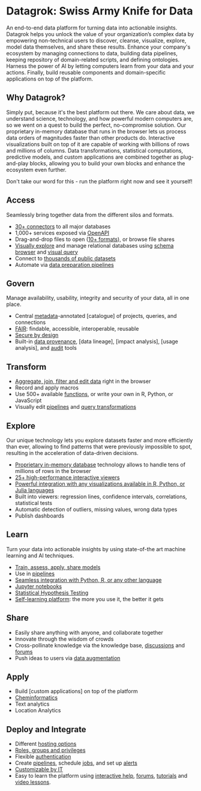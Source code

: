 <!-- TITLE: Datagrok -->
<!-- SUBTITLE: -->

# Datagrok: Swiss Army Knife for Data 

An end-to-end data platform for turning data into actionable insights.
Datagrok helps you unlock the value of your organization’s complex data by empowering
non-technical users to discover, cleanse, visualize, explore, model data themselves, and share 
these results. Enhance your company's ecosystem by managing connections to data, 
building data pipelines, keeping repository of domain-related scripts, and defining ontologies.
Harness the power of AI by letting computers learn from your data and your actions. 
Finally, build reusable components and domain-specific applications on top of the platform.

## Why Datagrok?

Simply put, because it's the best platform out there. We care about data, we understand science, 
technology, and how powerful modern computers are, so we went on a quest to build the perfect,
no-compromise solution. Our proprietary 
in-memory database that runs in the browser lets us process data orders of magnitudes faster 
than other products do. Interactive visualizations built on top of it are capable of working 
with billions of rows and millions of columns. Data transformations, statistical computations, 
predictive models, and custom applications are combined together as plug-and-play blocks,
allowing you to build your own blocks and enhance the ecosystem even further.     

Don't take our word for this - run the platform right now and see it yourself! 

## Access

Seamlessly bring together data from the different silos and formats.

* [30+ connectors](entities/data-connection.md) to all major databases
* 1,000+ services exposed via [OpenAPI](features/open-api.md)
* Drag-and-drop files to open ([10+ formats](features/importing-data.md)), or browse file shares
* [Visually explore](features/db-exploration.md) and manage relational databases using [schema browser](features/db-exploration.md#schema-browser)
  and [visual query](features/db-visual-query.md)
* Connect to [thousands of public datasets](features/public-datasets.md)
* Automate via [data preparation pipelines](entities/data-pipeline.md)

## Govern

Manage availability, usability, integrity and security of your data, all in one place.

* Central [metadata](concepts/metadata.md)-annotated [catalogue] of projects, queries, and connections   
* [FAIR](concepts/fair.md): findable, accessible, interoperable, reusable 
* [Secure by design](features/security.md)
* Built-in [data provenance](features/data-provenance.md), [data lineage], [impact analysis],
  [usage analysis], and [audit](features/audit.md) tools

## Transform

* [Aggregate, join, filter and edit data](features/data-wrangling.md) right in the browser
* Record and apply macros
* Use 500+ available [functions](entities/function.md), or write your own in R, Python, or JavaScript
* Visually edit [pipelines](features/job-editor.md) and [query transformations](features/recipe-editor.md)

## Explore

Our unique technology lets you explore datasets faster and more efficiently than ever, allowing to
find patterns that were previously impossible to spot, resulting in the acceleration of data-driven decisions.

* [Proprietary in-memory database](concepts/performance.md) technology allows to handle tens of millions of rows in the browser
* [25+ high-performance interactive viewers](viewers/viewers.md)
* [Powerful integration with any visualizations available in R, Python, or Julia languages](viewers/scripting-viewer.md)
* Built into viewers: regression lines, confidence intervals, correlations, statistical tests 
* Automatic detection of outliers, missing values, wrong data types
* Publish dashboards 

## Learn

Turn your data into actionable insights by using state-of-the art machine learning and AI techniques. 
 
* [Train, assess, apply, share models](plugins/predictive-modeling.md) 
* Use in [pipelines](features/job-editor.md) 
* [Seamless integration with Python, R, or any other language](features/scripting.md) 
* [Jupyter notebooks](plugins/jupyter-notebook.md) 
* [Statistical Hypothesis Testing](solutions/data-science.md)
* [Self-learning platform](concepts/self-learning-platform.md): the more you use it, the better it gets 

## Share 

* Easily share anything with anyone, and collaborate together
* Innovate through the wisdom of crowds
* Cross-pollinate knowledge via the knowledge base, [discussions](features/chat.md) and [forums](features/forum.md) 
* Push ideas to users via [data augmentation](concepts/data-augmentation.md)

## Apply 

* Build [custom applications] on top of the platform
* [Cheminformatics](domains/chem/cheminformatics.md)
* Text analytics
* Location Analytics 

## Deploy and Integrate 

* Different [hosting options](features/hosting-options.md) 
* [Roles, groups and privileges](features/security.md) 
* Flexible [authentication](features/authentication.md) 
* Create [pipelines](features/job-editor.md), schedule [jobs](entities/data-job.md), and set up [alerts](TODO:write) 
* [Customizable by IT](features/it-customizations.md)
* Easy to learn the platform using [interactive help](features/navigation.md#help), [forums](features/forum.md), [tutorials](/tutorials) and [video lessons](tutorials/video-lessons.md).
